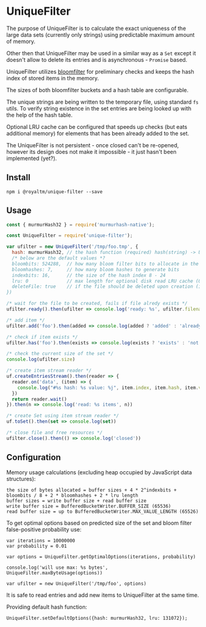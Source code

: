 UniqueFilter
============

The purpose of UniqueFilter is to calculate the exact uniqueness of the large data sets (currently only strings) using predictable maximum amount of memory.

Other then that UniqueFilter may be used in a similar way as a `Set` except it doesn't allow to delete its entries and is asynchronous - `Promise` based.

UniqueFilter utilizes [bloomfilter](https://www.npmjs.com/package/bloomfilter) for preliminary checks and keeps the hash index of stored items in the memory.

The sizes of both bloomfilter buckets and a hash table are configurable.

The unique strings are being written to the temporary file, using standard `fs` utils.
To verify string existence in the set entries are being looked up with the help of the hash table.

Optional LRU cache can be configured that speeds up checks (but eats additional memory) for elements that has been already added to the set.

The UniqueFilter is not persistent - once closed can't be re-opened, however its design does not make it impossible - it just hasn't been implemented (yet?).


Install
-------

```
npm i @royaltm/unique-filter --save
```


Usage
-----

```js
const { murmurHash32 } = require('murmurhash-native');

const UniqueFilter = require('unique-filter');

var ufilter = new UniqueFilter('/tmp/foo.tmp', {
  hash: murmurHash32, // the hash function (required) hash(string) -> UInt32
  /* below are the default values *?
  bloombits: 524288,  // how many bloom filter bits to allocate in the bloom filter (should be a multiple of 32)
  bloomhashes: 7,     // how many bloom hashes to generate bits
  indexbits: 16,      // the size of the hash index 8 - 24
  lru: 0              // max length for optional disk read LRU cache (0 = disabled)
  deleteFile: true    // if the file should be deleted upon creation (is temporary)
})

/* wait for the file to be created, fails if file alredy exists */
ufilter.ready().then(ufilter => console.log('ready: %s', ufilter.filename))

/* add item */
ufilter.add('foo').then(added => console.log(added ? 'added' : 'already exists'))

/* check if item exists */
ufilter.has('foo').then(exists => console.log(exists ? 'exists' : 'not found'))

/* check the current size of the set */
console.log(ufilter.size)

/* create item stream reader */
uf.createEntriesStream().then(reader => {
  reader.on('data', (item) => {
    console.log("#%s hash: %s value: %j", item.index, item.hash, item.value)
  })
  return reader.wait()
}).then(n => console.log('read: %s items', n))

/* create Set using item stream reader */
uf.toSet().then(set => console.log(set))

/* close file and free resources */
ufilter.close().then(() => console.log('closed'))
```

Configuration
-------------

Memory usage calculations (excluding heap occupied by JavaScript data structures):

```
the size of bytes allocated = buffer sizes + 4 * 2^indexbits + bloombits / 8 + 2 * bloomhashes + 2 * lru length
buffer sizes = write buffer size + read buffer size
write buffer size = BufferedBucketWriter.BUFFER_SIZE (65536)
read buffer size = up to BufferedBucketWriter.MAX_VALUE_LENGTH (65526)
```

To get optimal options based on predicted size of the set and bloom filter false-positive probability use:

```
var iterations = 10000000
var probability = 0.01

var options = UniqueFilter.getOptimalOptions(iterations, probability)

console.log('will use max: %s bytes', UniqueFilter.maxByteUsage(options))

var ufilter = new UniqueFilter('/tmp/foo', options)
```

It is safe to read entries and add new items to UniqueFilter at the same time.

Providing default hash function:

```
UniqueFilter.setDefaultOptions({hash: murmurHash32, lru: 131072});
```
